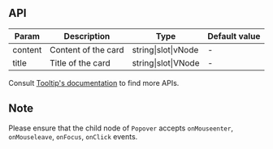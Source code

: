 
## API

| Param | Description | Type | Default value |
| ----- | ----------- | ---- | ------------- |
| content | Content of the card | string\|slot\|vNode | - |
| title | Title of the card | string\|slot\|VNode | - |

Consult [Tooltip's documentation](/components/tooltip/#API) to find more APIs.

## Note

Please ensure that the child node of `Popover` accepts `onMouseenter`, `onMouseleave`, `onFocus`, `onClick` events.
